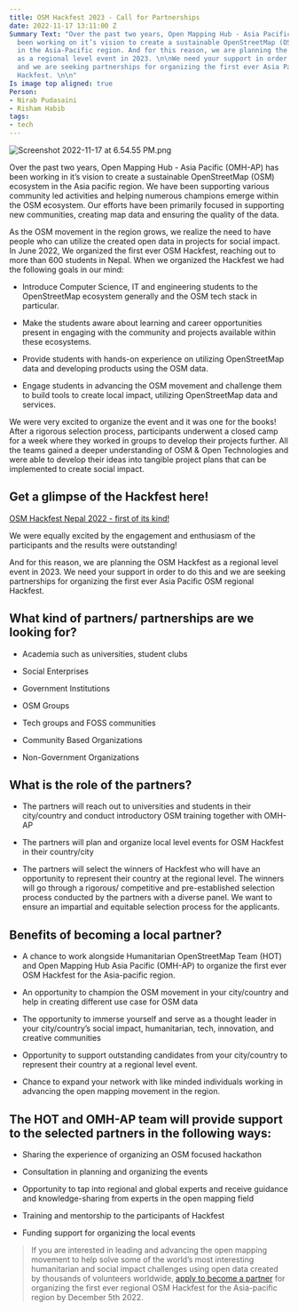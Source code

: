 ```yaml
---
title: OSM Hackfest 2023 - Call for Partnerships
date: 2022-11-17 13:11:00 Z
Summary Text: "Over the past two years, Open Mapping Hub - Asia Pacific (OMH-AP) has
  been working on it’s vision to create a sustainable OpenStreetMap (OSM) ecosystem
  in the Asia-Pacific region. And for this reason, we are planning the OSM Hackfest
  as a regional level event in 2023. \n\nWe need your support in order to do this
  and we are seeking partnerships for organizing the first ever Asia Pacific OSM regional
  Hackfest. \n\n"
Is image top aligned: true
Person:
- Nirab Pudasaini
- Risham Habib
tags:
- tech
---
```


![Screenshot 2022-11-17 at 6.54.55 PM.png](https://cdn.hotosm.org/website/Screenshot+2022-11-17+at+6.54.55+PM.png)

Over the past two years, Open Mapping Hub - Asia Pacific (OMH-AP) has been working in it’s vision to create a sustainable OpenStreetMap (OSM) ecosystem in the Asia pacific region. We have been supporting various community led activities and helping numerous  champions emerge within the OSM ecosystem. Our efforts have been primarily focused in supporting new communities, creating map data and ensuring the quality of the data.

As the OSM movement in the region grows, we realize the need to have people who can utilize the created open data in projects for social impact. In June 2022, We organized the first ever OSM Hackfest, reaching out to more than 600  students in Nepal. When we organized the Hackfest we had the following goals in our mind:

* Introduce Computer Science, IT and engineering students to the OpenStreetMap ecosystem generally and the OSM tech stack in particular.

* Make the students aware about learning and career opportunities present in engaging with the community and projects available within these ecosystems.

* Provide students with hands-on experience on utilizing OpenStreetMap data and developing products using the OSM data.

* Engage students in advancing the OSM movement and challenge them to build tools to create local impact, utilizing OpenStreetMap data and services.

We were very excited to organize the event and it was one for the books! After a rigorous selection process, participants underwent a closed camp for a week where they worked in groups to develop their projects further. All the teams gained a deeper understanding of OSM & Open Technologies and were able to develop their ideas into tangible project plans that can be implemented to create social impact.

## Get a glimpse of the Hackfest here!

[OSM Hackfest Nepal 2022 - first of its kind!](https://www.youtube.com/watch?v=EZuIqnnyoI4)

We were equally excited by the engagement and enthusiasm of the participants and the results were outstanding!

And for this reason, we are planning the OSM Hackfest as a  regional level event in 2023. We need your support in order to do this and we are seeking partnerships for organizing the first ever Asia Pacific OSM regional Hackfest.

## What kind of partners/ partnerships are we looking for?

* Academia such as universities, student clubs

* Social Enterprises

* Government Institutions

* OSM Groups

* Tech groups and FOSS communities

* Community Based Organizations

* Non-Government Organizations

## What is the role of the partners?

* The partners will reach out to universities and students in their city/country and conduct introductory OSM training together with OMH-AP

* The partners will plan and organize local level events for OSM Hackfest in their country/city

* The partners will select the winners of Hackfest who will have an opportunity to represent their country at the regional level. The winners will go through a rigorous/ competitive and pre-established selection process conducted by the partners with a diverse panel. We want to ensure an impartial and equitable selection process for the applicants.

## Benefits of becoming a local partner?

* A chance to work alongside Humanitarian OpenStreetMap Team (HOT) and Open Mapping Hub Asia Pacific (OMH-AP) to organize the first ever OSM Hackfest for the Asia-pacific region.

* An opportunity to champion the OSM movement in your city/country and help in creating different use case for OSM data

* The opportunity to immerse yourself and serve as a thought leader in your city/country’s social impact, humanitarian, tech, innovation, and creative communities

* Opportunity to support outstanding candidates from your city/country to represent their country at a regional level event.

* Chance to expand your network with like minded individuals working in advancing the open mapping movement in the region.

## The HOT and OMH-AP team will provide support to the selected partners in the following ways:

* Sharing the experience of organizing an OSM focused hackathon

* Consultation in planning and organizing the events

* Opportunity to tap into regional and global experts and receive guidance and knowledge-sharing from experts in the open mapping field

* Training and mentorship to the participants of Hackfest

* Funding support for organizing the local events

> If you are interested in leading and advancing the open mapping movement to help solve some of the world’s most interesting humanitarian and social impact challenges using open data created by thousands of volunteers worldwide, [apply to become a partner](https://docs.google.com/forms/d/1f1AzHrPbbrr23P2JOaVf2A5TWHilnu1uDFYNZ8kyWP0/edit) for organizing the first ever regional OSM Hackfest for the Asia-pacific region by December 5th 2022.